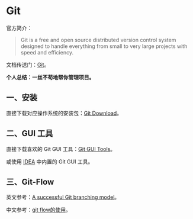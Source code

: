 # Git

官方简介：

> Git is a free and open source distributed version control system designed to handle everything from small to very large projects with speed and efficiency.

文档传送门：[Git][1]。

**个人总结：一丝不苟地帮你管理项目。**

## 一、安装

直接下载对应操作系统的安装包：[Git Download][2]。

## 二、GUI 工具

直接下载喜欢的 Git GUI 工具：[Git GUI Tools][3]。

或使用 [IDEA][4] 中内置的 Git GUI 工具。

## 三、Git-Flow

英文参考：[A successful Git branching model][5]。

中文参考：[git flow的使用][6]。

[1]:https://git-scm.com/doc
[2]:https://git-scm.com/downloads
[3]:https://git-scm.com/download/gui
[4]:https://www.jetbrains.com/idea
[5]:https://nvie.com/posts/a-successful-git-branching-model
[6]:https://www.cnblogs.com/lcngu/p/5770288.html

